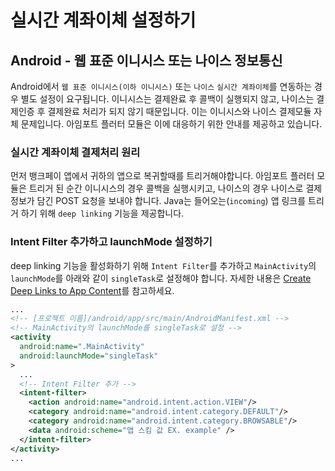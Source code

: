 # 실시간 계좌이체 설정하기

## Android - 웹 표준 이니시스 또는 나이스 정보통신

Android에서 `웹 표준 이니시스(이하 이니시스)` 또는 `나이스` `실시간 계좌이체`를 연동하는 경우 별도 설정이 요구됩니다. 이니시스는 결제완료 후 콜백이 실행되지 않고, 나이스는 결제인증 후 결제완료 처리가 되지 않기 때문입니다. 이는 이니시스와 나이스 결제모듈 자체 문제입니다. 아임포트 플러터 모듈은 이에 대응하기 위한 안내를 제공하고 있습니다.

### 실시간 계좌이체 결제처리 원리

먼저 뱅크페이 앱에서 귀하의 앱으로 복귀할때를 트리거해야합니다. 아임포트 플러터 모듈은 트리거 된 순간 이니시스의 경우 콜백을 실행시키고, 나이스의 경우 나이스로 결제정보가 담긴 POST 요청을 보내야 합니다. Java는 들어오는(`incoming`) 앱 링크를 트리거 하기 위해 `deep linking` 기능을 제공합니다.

### Intent Filter 추가하고 launchMode 설정하기

deep linking 기능을 활성화하기 위해 `Intent Filter`를 추가하고 `MainActivity`의 `launchMode`를 아래와 같이 `singleTask`로 설정해야 합니다. 자세한 내용은 [Create Deep Links to App Content](https://developer.android.com/training/app-links/deep-linking)를 참고하세요.

```xml
...
<!-- [프로젝트 이름]/android/app/src/main/AndroidManifest.xml -->
<!-- MainActivity의 launchMode를 singleTask로 설정 -->
<activity
  android:name=".MainActivity"
  android:launchMode="singleTask"
>
  ...
  <!-- Intent Filter 추가 -->
  <intent-filter>
    <action android:name="android.intent.action.VIEW"/>
    <category android:name="android.intent.category.DEFAULT"/>
    <category android:name="android.intent.category.BROWSABLE"/>
    <data android:scheme="앱 스킴 값 EX. example" />
  </intent-filter>
</activity>
...
```

